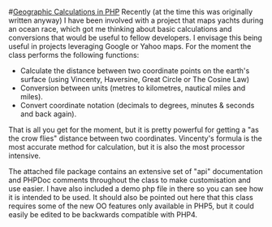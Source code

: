 #[Geographic Calculations in PHP][originalurl]
Recently (at the time this was originally written anyway) I have been involved with a project that maps yachts during an ocean race, which got me thinking about basic calculations and conversions that would be useful to fellow developers. I envisage this being useful in projects leveraging Google or Yahoo maps. For the moment the class performs the following functions:

* Calculate the distance between two coordinate points on the earth's surface (using Vincenty, Haversine, Great Circle or The Cosine Law)
* Conversion between units (metres to kilometres, nautical miles and miles).
* Convert coordinate notation (decimals to degrees, minutes & seconds and back again).
	
That is all you get for the moment, but it is pretty powerful for getting a "as the crow flies" distance between two coordinates. Vincenty's formula is the most accurate method for calculation, but it is also the most processor intensive.

The attached file package contains an extensive set of "api" documentation and PHPDoc comments throughout the class to make customisation and use easier. I have also included a demo php file in there so you can see how it is intended to be used. It should also be pointed out here that this class requires some of the new OO features only available in PHP5, but it could easily be edited to be backwards compatible with PHP4.

[originalurl]: http://blog.simonholywell.com/post/374218456/geographic-calculations-in-php